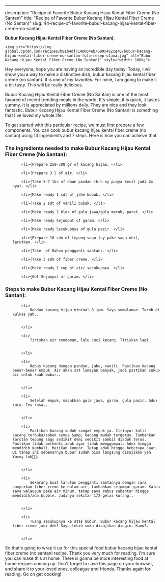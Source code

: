 ---
description: "Recipe of Favorite Bubur Kacang Hijau Kental Fiber Creme (No Santan)"
title: "Recipe of Favorite Bubur Kacang Hijau Kental Fiber Creme (No Santan)"
slug: 44-recipe-of-favorite-bubur-kacang-hijau-kental-fiber-creme-no-santan

<p>
	<strong>Bubur Kacang Hijau Kental Fiber Creme (No Santan)</strong>. 
	
</p>
<p>
	
	<img src="https://img-global.cpcdn.com/recipes/b91b4df7140004eb/680x482cq70/bubur-kacang-hijau-kental-fiber-creme-no-santan-foto-resep-utama.jpg" alt="Bubur Kacang Hijau Kental Fiber Creme (No Santan)" style="width: 100%;">
	
	
</p>
<p>
	Hey everyone, hope you are having an incredible day today. Today, I will show you a way to make a distinctive dish, bubur kacang hijau kental fiber creme (no santan). It is one of my favorites. For mine, I am going to make it a bit tasty. This will be really delicious.
</p>
	
<p>
	
</p>
<p>
	Bubur Kacang Hijau Kental Fiber Creme (No Santan) is one of the most favored of recent trending meals in the world. It's simple, it is quick, it tastes yummy. It is appreciated by millions daily. They are nice and they look fantastic. Bubur Kacang Hijau Kental Fiber Creme (No Santan) is something that I've loved my whole life.
</p>

<p>
To get started with this particular recipe, we must first prepare a few components. You can cook bubur kacang hijau kental fiber creme (no santan) using 13 ingredients and 7 steps. Here is how you can achieve that.
</p>

<h3>The ingredients needed to make Bubur Kacang Hijau Kental Fiber Creme (No Santan):</h3>

<ol>
	
		<li>{Prepare 250-300 gr of kacang hijau. </li>
	
		<li>{Prepare 3 l of air. </li>
	
		<li>{Take 5-7 lbr of daun pandan (krn sy punya kecil jadi 2x nya). </li>
	
		<li>{Make ready 1 sdt of jahe bubuk. </li>
	
		<li>{Take 2 sdt of vanili bubuk. </li>
	
		<li>{Make ready 2 blok of gula jawa/gula merah, parut. </li>
	
		<li>{Make ready Sejumput of garam. </li>
	
		<li>{Make ready Secukupnya of gula pasir. </li>
	
		<li>{Prepare 10 sdm of tepung sagu (sy pake sagu ubi), larutkan. </li>
	
		<li>{Take  of Bahan pengganti santan:. </li>
	
		<li>{Take 3 sdm of fiber creme. </li>
	
		<li>{Make ready 1 cup of air/ secukupnya. </li>
	
		<li>{Get Sejumput of garam. </li>
	
</ol>
<p>
	
</p>

<h3>Steps to make Bubur Kacang Hijau Kental Fiber Creme (No Santan):</h3>

<ol>
	
		<li>
			Rendam kacang hijau minimal 8 jam. Saya semalaman. Taruh di kulkas yah..
			
			
		</li>
	
		<li>
			Tiriskan air rendaman, lalu cuci kacang. Tiriskan lagi..
			
			
		</li>
	
		<li>
			Rebus kacang dengan pandan, jahe, vanili. Pastikan kacang benar-benar empuk. Air akan sat lumayan banyak, jadi pastikan cukup air untuk kuah bubur..
			
			
		</li>
	
		<li>
			Setelah empuk, masukkan gula jawa, garam, gula pasir. Aduk rata. Tes rasa..
			
			
		</li>
	
		<li>
			Pastikan kacang sudah sangat empuk ya. Cirinya: kulit kacang terbuka/sobek semua &amp; kacang mudah tergerus. Tambahkan larutan tepung sagu sedikit demi sedikit sambil diaduk terus. Pastikan tidak berhenti aduk agar tidak menggumpal. Aduk hingga mendidih kembali. Matikan kompor. Tetap aduk hingga beberapa saat. Di tahap ini sebenarnya bubur sudah bisa langsung disajikan yah. Yummy loh👍🏻.
			
			
		</li>
	
		<li>
			Sekarang buat larutan pengganti santannya dengan cara campurkan fiber creme ke dalam air, tambahkan sejumput garam. Kalau saya walaupun pake air minum, tetap saya rebus sebentar hingga mendidih/ada bubble. Jadinya sekitar 1/2 gelas kurang..
			
			
		</li>
	
		<li>
			Tuang secukupnya ke atas bubur. Bubur kacang hijau kental fiber creme jadi deh! Saya lebih suka disajikan dingin. Kamu?.
			
			
		</li>
	
</ol>

<p>
	
</p>

<p>
	So that's going to wrap it up for this special food bubur kacang hijau kental fiber creme (no santan) recipe. Thank you very much for reading. I'm sure you can make this at home. There is gonna be more interesting food at home recipes coming up. Don't forget to save this page on your browser, and share it to your loved ones, colleague and friends. Thanks again for reading. Go on get cooking!
</p>
